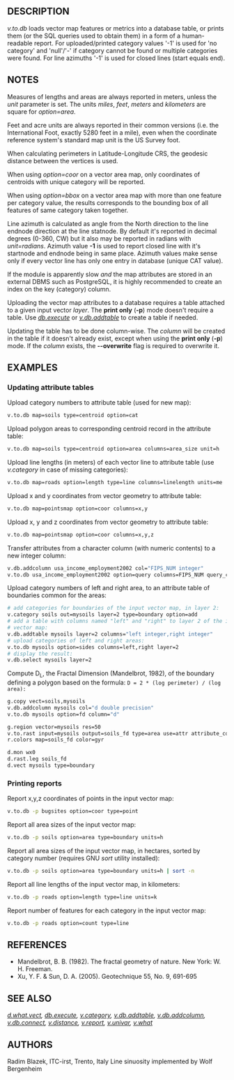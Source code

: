 ## DESCRIPTION

*v.to.db* loads vector map features or metrics into a database table, or
prints them (or the SQL queries used to obtain them) in a form of a
human-readable report. For uploaded/printed category values '-1' is used
for 'no category' and 'null'/'-' if category cannot be found or multiple
categories were found. For line azimuths '-1' is used for closed lines
(start equals end).

## NOTES

Measures of lengths and areas are always reported in meters, unless the
*unit* parameter is set. The units *miles*, *feet*, *meters* and
*kilometers* are square for *option=area*.

Feet and acre units are always reported in their common versions (i.e.
the International Foot, exactly 5280 feet in a mile), even when the
coordinate reference system's standard map unit is the US Survey foot.

When calculating perimeters in Latitude-Longitude CRS, the geodesic
distance between the vertices is used.

When using *option=coor* on a vector area map, only coordinates of
centroids with unique category will be reported.

When using *option=bbox* on a vector area map with more than one feature
per category value, the results corresponds to the bounding box of all
features of same category taken together.

Line azimuth is calculated as angle from the North direction to the line
endnode direction at the line statnode. By default it's reported in
decimal degrees (0-360, CW) but it also may be reported in radians with
*unit=radians*. Azimuth value **-1** is used to report closed line with
it's startnode and endnode being in same place. Azimuth values make
sense only if every vector line has only one entry in database (unique
CAT value).

If the module is apparently slow *and* the map attributes are stored in
an external DBMS such as PostgreSQL, it is highly recommended to create
an index on the key (category) column.

Uploading the vector map attributes to a database requires a table
attached to a given input vector *layer*. The **print only** (**-p**)
mode doesn't require a table. Use *[db.execute](db.execute.md)* or
*[v.db.addtable](v.db.addtable.md)* to create a table if needed.

Updating the table has to be done column-wise. The *column* will be
created in the table if it doesn't already exist, except when using the
**print only** (**-p**) mode. If the *column* exists, the
**--overwrite** flag is required to overwrite it.

## EXAMPLES

### Updating attribute tables

Upload category numbers to attribute table (used for new map):

```bash
v.to.db map=soils type=centroid option=cat
```

Upload polygon areas to corresponding centroid record in the attribute
table:

```bash
v.to.db map=soils type=centroid option=area columns=area_size unit=h
```

Upload line lengths (in meters) of each vector line to attribute table
(use *v.category* in case of missing categories):

```bash
v.to.db map=roads option=length type=line columns=linelength units=me
```

Upload x and y coordinates from vector geometry to attribute table:

```bash
v.to.db map=pointsmap option=coor columns=x,y
```

Upload x, y and z coordinates from vector geometry to attribute table:

```bash
v.to.db map=pointsmap option=coor columns=x,y,z
```

Transfer attributes from a character column (with numeric contents) to a
new integer column:

```bash
v.db.addcolumn usa_income_employment2002 col="FIPS_NUM integer"
v.to.db usa_income_employment2002 option=query columns=FIPS_NUM query_column=STATE_FIPS
```

Upload category numbers of left and right area, to an attribute table of
boundaries common for the areas:

```bash
# add categories for boundaries of the input vector map, in layer 2:
v.category soils out=mysoils layer=2 type=boundary option=add
# add a table with columns named "left" and "right" to layer 2 of the input
# vector map:
v.db.addtable mysoils layer=2 columns="left integer,right integer"
# upload categories of left and right areas:
v.to.db mysoils option=sides columns=left,right layer=2
# display the result:
v.db.select mysoils layer=2
```

Compute D<sub>L</sub>, the Fractal Dimension (Mandelbrot, 1982), of the
boundary defining a polygon based on the formula:
`D = 2 * (log perimeter) / (log area):`

```bash
g.copy vect=soils,mysoils
v.db.addcolumn mysoils col="d double precision"
v.to.db mysoils option=fd column="d"

g.region vector=mysoils res=50
v.to.rast input=mysoils output=soils_fd type=area use=attr attribute_column=d
r.colors map=soils_fd color=gyr

d.mon wx0
d.rast.leg soils_fd
d.vect mysoils type=boundary
```

### Printing reports

Report x,y,z coordinates of points in the input vector map:

```bash
v.to.db -p bugsites option=coor type=point
```

Report all area sizes of the input vector map:

```bash
v.to.db -p soils option=area type=boundary units=h
```

Report all area sizes of the input vector map, in hectares, sorted by
category number (requires GNU *sort* utility installed):

```bash
v.to.db -p soils option=area type=boundary units=h | sort -n
```

Report all line lengths of the input vector map, in kilometers:

```bash
v.to.db -p roads option=length type=line units=k
```

Report number of features for each category in the input vector map:

```bash
v.to.db -p roads option=count type=line
```

## REFERENCES

- Mandelbrot, B. B. (1982). The fractal geometry of nature. New
  York: W. H. Freeman.
- Xu, Y. F. & Sun, D. A. (2005). Geotechnique 55, No. 9, 691-695

## SEE ALSO

*[d.what.vect](d.what.vect.md), [db.execute](db.execute.md),
[v.category](v.category.md), [v.db.addtable](v.db.addtable.md),
[v.db.addcolumn](v.db.addcolumn.md), [v.db.connect](v.db.connect.md),
[v.distance](v.distance.md), [v.report](v.report.md),
[v.univar](v.univar.md), [v.what](v.what.md)*

## AUTHORS

Radim Blazek, ITC-irst, Trento, Italy
Line sinuosity implemented by Wolf Bergenheim
